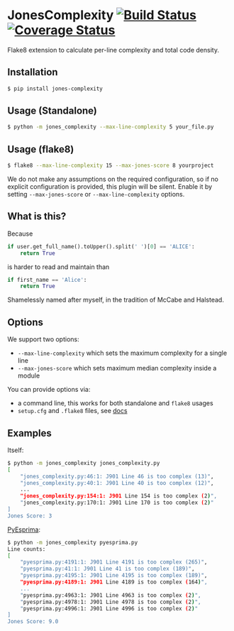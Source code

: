 # JonesComplexity [![Build Status](https://travis-ci.org/Miserlou/JonesComplexity.svg)](https://travis-ci.org/Miserlou/JonesComplexity) [![Coverage Status](https://coveralls.io/repos/github/Miserlou/JonesComplexity/badge.svg)](https://coveralls.io/github/Miserlou/JonesComplexity)

Flake8 extension to calculate per-line complexity and total code density.

## Installation

```bash
$ pip install jones-complexity
```

## Usage (Standalone)

```bash
$ python -m jones_complexity --max-line-complexity 5 your_file.py
```

## Usage (flake8)

```bash
$ flake8 --max-line-complexity 15 --max-jones-score 8 yourproject
```

We do not make any assumptions on the required configuration,
so if no explicit configuration is provided, this plugin will be silent.
Enable it by setting `--max-jones-score` or `--max-line-complexity` options.

## What is this?

Because

```python
if user.get_full_name().toUpper().split(' ')[0] == 'ALICE':
    return True
```

is harder to read and maintain than

```python
if first_name == 'Alice':
    return True
```

Shamelessly named after myself, in the tradition of McCabe and Halstead.

## Options

We support two options:

- `--max-line-complexity` which sets the maximum complexity for a single line
- `--max-jones-score` which sets maximum median complexity inside a module

You can provide options via:

- a command line, this works for both standalone and `flake8` usages
- `setup.cfg` and `.flake8` files, see [docs](http://flake8.pycqa.org/en/latest/user/configuration.html)

## Examples

Itself:

```bash
$ python -m jones_complexity jones_complexity.py
[
    "jones_complexity.py:46:1: J901 Line 46 is too complex (13)",
    "jones_complexity.py:40:1: J901 Line 40 is too complex (12)",
    ...
    "jones_complexity.py:154:1: J901 Line 154 is too complex (2)",
    "jones_complexity.py:170:1: J901 Line 170 is too complex (2)"
]
Jones Score: 3
```

[PyEsprima](https://raw.githubusercontent.com/PiotrDabkowski/Js2Py/master/examples/pyesprima.py):

```bash
$ python -m jones_complexity pyesprima.py
Line counts:
[
    "pyesprima.py:4191:1: J901 Line 4191 is too complex (265)",
    "pyesprima.py:41:1: J901 Line 41 is too complex (189)",
    "pyesprima.py:4195:1: J901 Line 4195 is too complex (189)",
    "pyesprima.py:4189:1: J901 Line 4189 is too complex (164)",
    ...
    "pyesprima.py:4963:1: J901 Line 4963 is too complex (2)",
    "pyesprima.py:4978:1: J901 Line 4978 is too complex (2)",
    "pyesprima.py:4996:1: J901 Line 4996 is too complex (2)"
]
Jones Score: 9.0
```
